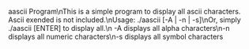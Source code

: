 aascii Program\nThis is a simple program to display all ascii characters. Ascii exended is not included.\nUsage: ./aascii [-A | -n | -s]\nOr, simply ./aascii [ENTER] to display all.\n -A displays all alpha characters\n-n displays all numeric characters\n-s displays all symbol characters
